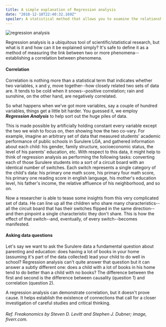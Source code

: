 ```yaml
---
title: A simple explanation of Regression analysis
date: "2018-12-18T22:40:32.169Z"
spoiler: A statistical method that allows you to examine the relationship between two or more variables of interest.
---
```


![regression analysis](https://www.dropbox.com/s/piu6otxpg3gij58/regression.png?raw=1)

Regression analysis is a ubiquitous tool of scientific/statistical research, but what is it and how can it be explained simply? It's safe to define it as a method of measuring the link between two or more phenomena--establishing a correlation between phenomena.

#### Correlation

Correlation is nothing more than a statistical term that indicates whether two variables, x and y, move together--how closely related two sets of data are. It tends to be cold when it snows--positive correlation; rain and sunshine, on the other hand, are negatively correlated.

So what happens when we’ve got more variables, say a couple of hundred variables, things get a little bit harder. You guessed it, we employ ***Regression Analysis*** to help sort out the huge piles of data.

This is made possible by artificially holding constant every variable except the two we wish to focus on, then showing how the two co-vary. For example, imagine an arbitrary set of data that measured students' academic performance of public schools in Surulere LGA, and gathered information about each child: his gender, family structure, socioeconomic status, the level of his parents' education, etc. With respect to this data, it might help to think of regression analysis as performing the following tasks: converting each of those Surulere students into a sort of a circuit board with an identical number of switches. Each switch represents a single category of the child's data: his primary one math score, his primary four math score, his primary one reading score in english language, his mother's education level, his father's income, the relative affluence of his neighborhood, and so on.

Now a researcher is able to tease some insights from this very complicated set of data. He can line up all the children who share many characteristics--all the circuit board that has their switches flipped in the same direction--and then pinpoint a single characteristic they don't share. This is how the effect of that switch--and, eventually, of every switch--becomes manifested.

#### Asking data questions 

Let's say we want to ask the Surulere data a fundamental question about parenting and education: does having a lot of books in your home (assuming it's part of the data collected) lead your child to do well in school? Regression analysis can't quite answer that question but it can answer a subtly different one: does a child with a lot of books in his home tend to do better than a child with no books? The difference between the first and second is the difference between causality (question 1) and correlation (question 2).

A regression analysis can demonstrate correlation, but it doesn't prove cause. It helps establish the existence of connections that call for a closer investigation of careful studies and critical thinking.

###### Ref. Freakonomics by Steven D. Levitt and Stephen J. Dubner; image, fiverr.com.




